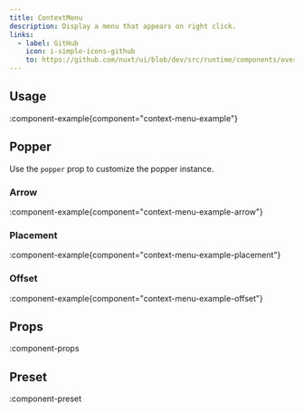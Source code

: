 ```yaml
---
title: ContextMenu
description: Display a menu that appears on right click.
links:
  - label: GitHub
    icon: i-simple-icons-github
    to: https://github.com/nuxt/ui/blob/dev/src/runtime/components/overlays/ContextMenu.vue
---
```


## Usage

:component-example{component="context-menu-example"}

## Popper

Use the `popper` prop to customize the popper instance.

### Arrow

:component-example{component="context-menu-example-arrow"}

### Placement

:component-example{component="context-menu-example-placement"}

### Offset

:component-example{component="context-menu-example-offset"}

## Props

:component-props

## Preset

:component-preset
